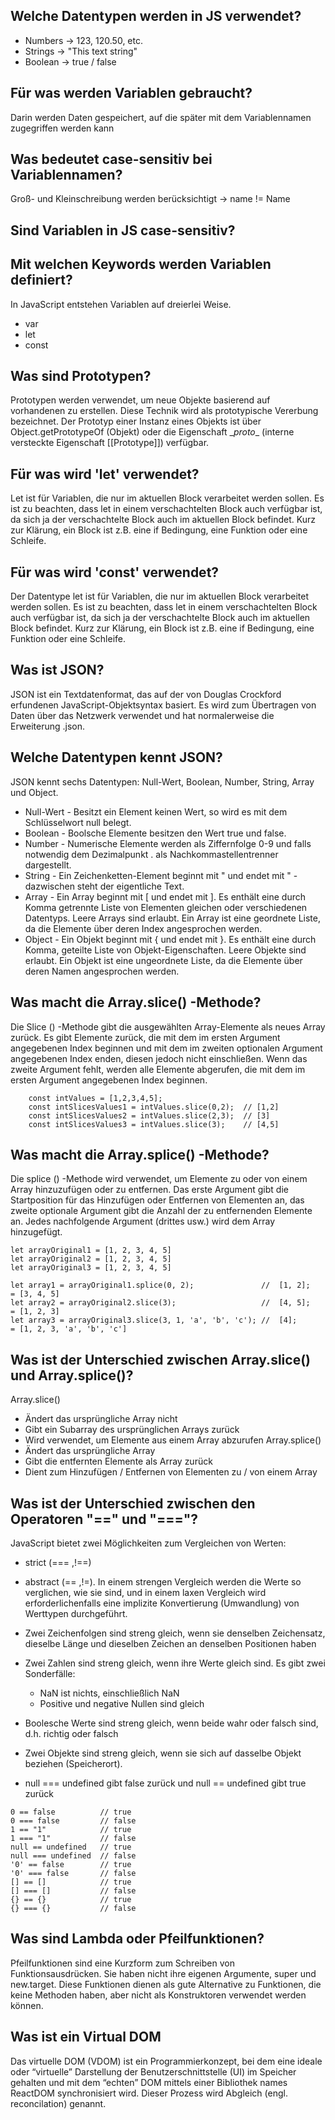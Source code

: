 ## Welche Datentypen werden in JS verwendet?
- Numbers	-> 123, 120.50, etc. 
- Strings -> "This text string"
- Boolean -> true / false 

## Für was werden Variablen gebraucht?
Darin werden Daten gespeichert, auf die später mit dem Variablennamen zugegriffen werden kann

## Was bedeutet case-sensitiv bei Variablennamen?
Groß- und Kleinschreibung werden berücksichtigt -> name != Name

## Sind Variablen in JS case-sensitiv?

## Mit welchen Keywords werden Variablen definiert? 
In JavaScript entstehen Variablen auf dreierlei Weise.
- var 
- let 
- const

## Was sind Prototypen?
Prototypen werden verwendet, um neue Objekte basierend auf vorhandenen zu erstellen. Diese Technik 
wird als prototypische Vererbung bezeichnet. 
Der Prototyp einer Instanz eines Objekts ist über Object.getPrototypeOf (Objekt) oder die Eigenschaft
\__proto__ (interne versteckte Eigenschaft [[Prototype]]) verfügbar.

## Für was wird 'let' verwendet?
Let ist für Variablen, die nur im aktuellen Block verarbeitet werden sollen. 
Es ist zu beachten, dass let in einem verschachtelten Block auch verfügbar ist, da sich ja 
der verschachtelte Block auch im aktuellen Block befindet. Kurz zur Klärung, ein Block ist 
z.B. eine if Bedingung, eine Funktion oder eine Schleife.

## Für was wird 'const' verwendet?
Der Datentype let ist für Variablen, die nur im aktuellen Block verarbeitet werden sollen. 
Es ist zu beachten, dass let in einem verschachtelten Block auch verfügbar ist, da sich 
ja der verschachtelte Block auch im aktuellen Block befindet. Kurz zur Klärung, ein Block 
ist z.B. eine if Bedingung, eine Funktion oder eine Schleife.

## Was ist JSON?
JSON ist ein Textdatenformat, das auf der von Douglas Crockford erfundenen JavaScript-Objektsyntax 
basiert. Es wird zum Übertragen von Daten über das Netzwerk verwendet und hat normalerweise die 
Erweiterung .json.

## Welche Datentypen kennt JSON?
JSON kennt sechs Datentypen: Null-Wert, Boolean, Number, String, Array und Object.
- Null-Wert - Besitzt ein Element keinen Wert, so wird es mit dem Schlüsselwort null belegt.
- Boolean - Boolsche Elemente besitzen den Wert true und false.
- Number - Numerische Elemente werden als Ziffernfolge 0-9 und falls notwendig dem 
           Dezimalpunkt . als Nachkommastellentrenner dargestellt.
- String - Ein Zeichenketten-Element beginnt mit " und endet mit " - dazwischen steht der eigentliche Text.
- Array - Ein Array beginnt mit [ und endet mit ]. Es enthält eine durch Komma 
          getrennte Liste von Elementen gleichen oder verschiedenen Datentyps. Leere Arrays sind erlaubt.
          Ein Array ist eine geordnete Liste, da die Elemente über deren Index angesprochen werden.
- Object - Ein Objekt beginnt mit { und endet mit }. Es enthält eine durch Komma, geteilte Liste
           von Objekt-Eigenschaften. Leere Objekte sind erlaubt.
           Ein Objekt ist eine ungeordnete Liste, da die Elemente über deren Namen angesprochen werden.

## Was macht die Array.slice() -Methode?
Die Slice () -Methode gibt die ausgewählten Array-Elemente als neues Array zurück. Es gibt Elemente 
zurück, die mit dem im ersten Argument angegebenen Index beginnen und mit dem im zweiten optionalen 
Argument angegebenen Index enden, diesen jedoch nicht einschließen. Wenn das zweite Argument fehlt, 
werden alle Elemente abgerufen, die mit dem im ersten Argument angegebenen Index beginnen.
```
	const intValues = [1,2,3,4,5];
	const intSlicesValues1 = intValues.slice(0,2);  // [1,2]
	const intSlicesValues2 = intValues.slice(2,3);  // [3]
   	const intSlicesValues3 = intValues.slice(3);    // [4,5]

```

## Was macht die Array.splice() -Methode?
Die splice () -Methode wird verwendet, um Elemente zu oder von einem Array hinzuzufügen oder zu entfernen. 
Das erste Argument gibt die Startposition für das Hinzufügen oder Entfernen von Elementen an, das zweite 
optionale Argument gibt die Anzahl der zu entfernenden Elemente an. 
Jedes nachfolgende Argument (drittes usw.) wird dem Array hinzugefügt.

```
let arrayOriginal1 = [1, 2, 3, 4, 5]
let arrayOriginal2 = [1, 2, 3, 4, 5]
let arrayOriginal3 = [1, 2, 3, 4, 5]

let array1 = arrayOriginal1.splice(0, 2);               //  [1, 2];   = [3, 4, 5]
let array2 = arrayOriginal2.slice(3); 	                //  [4, 5];   = [1, 2, 3]
let array3 = arrayOriginal3.slice(3, 1, 'a', 'b', 'c'); //  [4];      = [1, 2, 3, 'a', 'b', 'c']
```

## Was ist der Unterschied zwischen Array.slice() und Array.splice()?
Array.slice()
- Ändert das ursprüngliche Array nicht	
- Gibt ein Subarray des ursprünglichen Arrays zurück
- Wird verwendet, um Elemente aus einem Array abzurufen	
Array.splice()
- Ändert das ursprüngliche Array
- Gibt die entfernten Elemente als Array zurück
- Dient zum Hinzufügen / Entfernen von Elementen zu / von einem Array

## Was ist der Unterschied zwischen den Operatoren "==" und "==="?
JavaScript bietet zwei Möglichkeiten zum Vergleichen von Werten: 
- strict (=== ,!==) 
- abstract (== ,!=). 
In einem strengen Vergleich werden die Werte so verglichen, wie sie sind, und in einem laxen Vergleich
wird erforderlichenfalls eine implizite Konvertierung (Umwandlung) von Werttypen durchgeführt. 

- Zwei Zeichenfolgen sind streng gleich, wenn sie denselben Zeichensatz, dieselbe Länge und dieselben Zeichen an denselben Positionen haben
- Zwei Zahlen sind streng gleich, wenn ihre Werte gleich sind. Es gibt zwei Sonderfälle:
	- NaN ist nichts, einschließlich NaN
	- Positive und negative Nullen sind gleich
- Boolesche Werte sind streng gleich, wenn beide wahr oder falsch sind, d.h. richtig oder falsch
- Zwei Objekte sind streng gleich, wenn sie sich auf dasselbe Objekt beziehen (Speicherort).
- null === undefined gibt false zurück und null == undefined gibt true zurück

```
0 == false 			// true
0 === false 		// false
1 == "1" 			// true
1 === "1" 			// false
null == undefined 	// true
null === undefined 	// false
'0' == false 		// true
'0' === false 		// false
[] == [] 			// true 
[] === [] 			// false      
{} == {} 			// true 
{} === {} 			// false      
```

## Was sind Lambda oder Pfeilfunktionen?
Pfeilfunktionen sind eine Kurzform zum Schreiben von Funktionsausdrücken. Sie haben nicht ihre eigenen Argumente, 
super und new.target. Diese Funktionen dienen als gute Alternative zu Funktionen, die keine Methoden haben, aber 
nicht als Konstruktoren verwendet werden können.

## Was ist ein Virtual DOM
Das virtuelle DOM (VDOM) ist ein Programmierkonzept, bei dem eine ideale oder “virtuelle” Darstellung der 
Benutzerschnittstelle (UI) im Speicher gehalten und mit dem “echten” DOM mittels einer Bibliothek names 
ReactDOM synchronisiert wird. 
Dieser Prozess wird Abgleich (engl. reconcilation) genannt.





